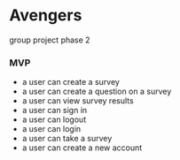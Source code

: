 Avengers
========

group project phase 2


### MVP

* a user can create a survey
* a user can create a question on a survey
* a user can view survey results
* a user can sign in
* a user can logout
* a user can login
* a user can take a survey
* a user can create a new account
